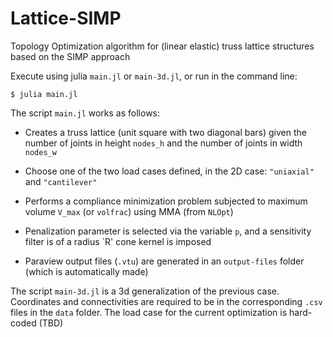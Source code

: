 # Lattice-SIMP

Topology Optimization algorithm for (linear elastic) truss lattice structures based on the SIMP approach

Execute using julia `main.jl` or `main-3d.jl`, or run in the command line:

```cli
$ julia main.jl
```

The script `main.jl` works as follows:

- Creates a truss lattice (unit square with two diagonal bars) given the number of joints in height `nodes_h` and the number of joints in width `nodes_w`

- Choose one of the two load cases defined, in the 2D case: `"uniaxial"` and `"cantilever"`

- Performs a compliance minimization problem subjected to maximum volume `V_max` (or `volfrac`) using MMA (from `NLOpt`)

- Penalization parameter is selected via the variable `p`, and a sensitivity filter is of a radius `R' cone kernel is imposed

- Paraview output files (`.vtu`) are generated in an `output-files` folder (which is automatically made)

The script `main-3d.jl` is a 3d generalization of the previous case. Coordinates and connectivities are required to be in the corresponding `.csv` files in the `data` folder. The load case for the current optimization is hard-coded (TBD)

